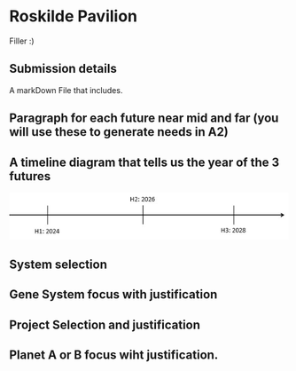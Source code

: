 # Roskilde Pavilion

Filler :)

## Submission details

A markDown File that includes.

## Paragraph for each future near mid and far (you will use these to generate needs in A2)

## A timeline diagram that tells us the year of the 3 futures

<img src="../Images/A1 Timeline.jpg">

## System selection

## Gene System focus with justification

## Project Selection and justification

## Planet A or B focus wiht justification.

